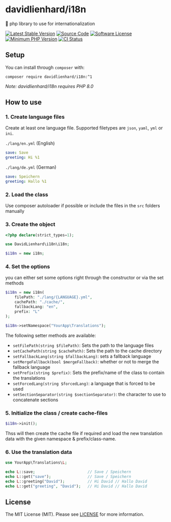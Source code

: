 # davidlienhard/i18n
🐘 php library to use for internationalization

[![Latest Stable Version](https://img.shields.io/packagist/v/davidlienhard/i18n.svg?style=flat-square)](https://packagist.org/packages/davidlienhard/i18n)
[![Source Code](https://img.shields.io/badge/source-davidlienhard/i18n-blue.svg?style=flat-square)](https://github.com/davidlienhard/i18n)
[![Software License](https://img.shields.io/badge/license-MIT-brightgreen.svg?style=flat-square)](https://github.com/davidlienhard/i18n/blob/master/LICENSE)
[![Minimum PHP Version](https://img.shields.io/badge/php-%3E%3D%208.0-8892BF.svg?style=flat-square)](https://php.net/)
[![CI Status](https://github.com/davidlienhard/i18n/actions/workflows/check.yml/badge.svg)](https://github.com/davidlienhard/i18n/actions/workflows/check.yml)

## Setup

You can install through `composer` with:

```
composer require davidlienhard/i18n:^1
```

*Note: davidlienhard/i18n requires PHP 8.0*

## How to use

### 1. Create language files
Create at least one language file. Supported filetypes are `json`, `yaml`, `yml` or `ini`.

`./lang/en.yml` (English)
```yml
save: Save
greeting: Hi %1
```

`./lang/de.yml` (German)
```yml
save: Speichern
greeting: Hallo %1
```

### 2. Load the class
Use composer autoloader if possible or include the files in the `src` folders manually

### 3. Create the object
```php
<?php declare(strict_types=1);

use DavidLienhard\i18n\i18n;

$i18n = new i18n;
```

### 4. Set the options
you can either set some options right through the constructor or via the set methods
```php
$i18n = new i18n(
    filePath: "./lang/{LANGUAGE}.yml",
    cachePath: "./cache/",
    fallbackLang: "en",
    prefix: "L"
);

$i18n->setNamespace("YourApp\Translations");
```

The following setter methods are available:
 - `setFilePath(string $filePath)`: Sets the path to the language files
 - `setCachePath(string $cachePath)`: Sets the path to the cache directory
 - `setFallbackLang(string $fallbackLang)`: sets a fallback language
 - `setMergeFallback(bool $mergeFallback)`: whether or not to merge the fallback language
 - `setPrefix(string $prefix)`: Sets the prefix/name of the class to contain the translations
 - `setForcedLang(string $forcedLang)`: a language that is forced to be used
 - `setSectionSeparator(string $sectionSeparator)`: the character to use to concatenate sections

### 5. Initialize the class / create cache-files
```php
$i18n->init();
```

Thss will then create the cache file if required and load the new translation data with the given namespace & prefix/class-name.

### 6. Use the translation data
```php
use YourApp\Translations\L;

echo L::save;                       // Save / Speichern
echo L::get("save");                // Save / Speichern
echo L::greeting("David");          // Hi David // Hallo David
echo L::get("greeting", "David");   // Hi David // Hallo David
```

## License

The MIT License (MIT). Please see [LICENSE](https://github.com/davidlienhard/i18n/blob/master/LICENSE) for more information.
